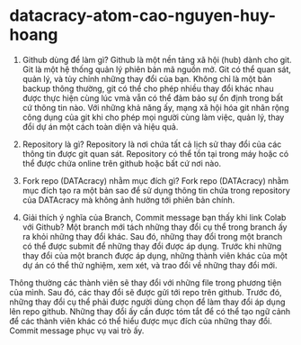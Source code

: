 # datacracy-atom-cao-nguyen-huy-hoang

1. Github dùng để làm gì?
 Github là một nền tảng xã hội (hub) dành cho git. Git là một hệ thống quản lý phiên bản mã nguồn mở. Git có thể quan sát, quản lý, và tủy chỉnh những thay đổi của bạn. Không chỉ là một bản backup thông thường, git có thể cho phép nhiều thay đổi khác nhau được thực hiện cùng lúc vmà vẫn có thể đảm bảo sự ổn định trong bất cứ thông tin nào. Với những khả năng ấy, mạng xã hội hóa git nhân rộng công dụng của git khi cho phép mọi người cùng làm việc, quản lý, thay đổi dự án một cách toàn diện và hiệu quả.  

2. Repository là gì? 
  Repository là nơi chứa tất cả lịch sử thay đổi của các thông tin được git quan sát. Repository có thể tồn tại trong máy hoặc có thể được chứa online trên github hoặc bất cứ nơi nào. 

3. Fork repo (DATAcracy) nhằm mục đích gì?
  Fork repo (DATAcracy) nhằm mục đích tạo ra một bản sao để sử dụng thông tin chứa trong repository của DATAcracy mà không ảnh hưởng tới phiên bản chính. 

4. Giải thích ý nghĩa của Branch, Commit message bạn thấy khi link Colab với Github?
  Một branch mới tách những thay đổi cụ thể trong branch ấy ra khỏi những thay đổi khác. Sau đó, những thay đổi trong một branch có thể được submit để những thay đổi được áp dụng. Trước khi những thay đổi của một branch được áp dụng, những thành viên khác của một dự án có thể thử nghiệm, xem xét, và trao đổi về những thay đổi mới. 

  Thông thường các thành viên sẽ thay đổi với những file trong phương tiện của mình. Sau đó, các thay đổi sẽ được gửi tới repo trên github. Trước đó, những thay đổi cụ thể phải được người dùng chọn để làm thay đổi áp dụng lên repo github. Những thay đổi ấy cần được tóm tắt để có thể tạo ngữ cảnh để các thành viên khác có thể hiểu được mục đích của những thay đổi. Commit message phục vụ vai trò ấy.
